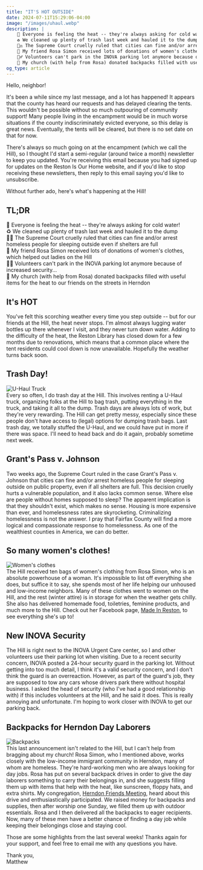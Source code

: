 ```yaml
---
title: "IT'S HOT OUTSIDE"
date: 2024-07-11T15:29:06-04:00
image: "/images/uhaul.webp"
description: |
    🥵 Everyone is feeling the heat -- they're always asking for cold water!  
    ♻️ We cleaned up plenty of trash last week and hauled it to the dump  
    🧑‍⚖️ The Supreme Court cruelly ruled that cities can fine and/or arrest homeless people for sleeping outside even if shelters are full  
    👗 My friend Rosa Simon received lots of donations of women's clothes, which helped out ladies on the Hill  
    👮‍♂️ Volunteers can't park in the INOVA parking lot anymore because of increased security...  
    🎒 My church (with help from Rosa) donated backpacks filled with useful items for the heat to our friends on the streets in Herndon
og_type: article
---
```


Hello, neighbor!

It's been a while since my last message, and a lot has happened! It appears that the county has heard our requests and has delayed clearing the tents. This wouldn't be possible without so much outpouring of community support! Many people living in the encampment would be in much worse situations if the county indiscriminately evicted everyone, so this delay is great news. Eventually, the tents will be cleared, but there is no set date on that for now.

There's always so much going on at the encampment (which we call the Hill), so I thought I'd start a semi-regular (around twice a month) newsletter to keep you updated. You're receiving this email because you had signed up for updates on the Reston Is Our Home website, and if you'd like to stop receiving these newsletters, then reply to this email saying you'd like to unsubscribe.

Without further ado, here's what's happening at the Hill!

## TL;DR
🥵 Everyone is feeling the heat -- they're always asking for cold water!  
♻️ We cleaned up plenty of trash last week and hauled it to the dump  
🧑‍⚖️ The Supreme Court cruelly ruled that cities can fine and/or arrest homeless people for sleeping outside even if shelters are full  
👗 My friend Rosa Simon received lots of donations of women's clothes, which helped out ladies on the Hill  
👮‍♂️ Volunteers can't park in the INOVA parking lot anymore because of increased security...  
🎒 My church (with help from Rosa) donated backpacks filled with useful items for the heat to our friends on the streets in Herndon

## It's HOT
You've felt this scorching weather every time you step outside -- but for our friends at the Hill, the heat never stops. I'm almost always lugging water bottles up there whenever I visit, and they never turn down water. Adding to the difficulty of the heat, the Reston Library has closed down for a few months due to renovations, which means that a common place where the tent residents could cool down is now unavailable. Hopefully the weather turns back soon.

## Trash Day!
![U-Haul Truck](/images/uhaul.webp)  
Every so often, I do trash day at the Hill. This involves renting a U-Haul truck, organizing folks at the Hill to bag trash, putting everything in the truck, and taking it all to the dump. Trash days are always lots of work, but they're very rewarding. The Hill can get pretty messy, especially since these people don't have access to (legal) options for dumping trash bags. Last trash day, we totally stuffed the U-Haul, and we could have put in more if there was space. I'll need to head back and do it again, probably sometime next week.

## Grant's Pass v. Johnson
Two weeks ago, the Supreme Court ruled in the case Grant's Pass v. Johnson that cities can fine and/or arrest homeless people for sleeping outside on public property, even if all shelters are full. This decision cruelly hurts a vulnerable population, and it also lacks common sense. Where else are people without homes supposed to sleep? The apparent implication is that they shouldn't exist, which makes no sense. Housing is more expensive than ever, and homelessness rates are skyrocketing. Criminalizing homelessness is not the answer. I pray that Fairfax County will find a more logical and compassionate response to homelessness. As one of the wealthiest counties in America, we can do better.

## So many women's clothes!
![Women's clothes](/images/clothes.webp)  
The Hill received ten bags of women's clothing from Rosa Simon, who is an absolute powerhouse of a woman. It's impossible to list off everything she does, but suffice it to say, she spends most of her life helping our unhoused and low-income neighbors. Many of these clothes went to women on the Hill, and the rest (winter attire) is in storage for when the weather gets chilly. She also has delivered homemade food, toiletries, feminine products, and much more to the Hill. Check out her Facebook page, [Made In Reston](https://www.facebook.com/profile.php?id=100030791725527&mibextid=LQQJ4d), to see everything she's up to!

## New INOVA Security
The Hill is right next to the INOVA Urgent Care center, so I and other volunteers use their parking lot when visiting. Due to a recent security concern, INOVA posted a 24-hour security guard in the parking lot. Without getting into too much detail, I think it's a valid security concern, and I don't think the guard is an overreaction. However, as part of the guard's job, they are supposed to tow any cars whose drivers park there without hospital business. I asked the head of security (who I've had a good relationship with) if this includes volunteers at the Hill, and he said it does. This is really annoying and unfortunate. I'm hoping to work closer with INOVA to get our parking back.

## Backpacks for Herndon Day Laborers
![Backpacks](/images/backpacks.webp)  
This last announcement isn't related to the Hill, but I can't help from bragging about my church! Rosa Simon, who I mentioned above, works closely with the low-income immigrant community in Herndon, many of whom are homeless. They're hard-working men who are always looking for day jobs. Rosa has put on several backpack drives in order to give the day laborers something to carry their belongings in, and she suggests filling them up with items that help with the heat, like sunscreen, floppy hats, and extra shirts. My congregation, [Herndon Friends Meeting](https://www.herndonfriendsmeeting.org), heard about this drive and enthusiastically participated. We raised money for backpacks and supplies, then after worship one Sunday, we filled them up with outdoor essentials. Rosa and I then delivered all the backpacks to eager recipients. Now, many of these men have a better chance of finding a day job while keeping their belongings close and staying cool.

Those are some highlights from the last several weeks! Thanks again for your support, and feel free to email me with any questions you have.

Thank you,  
Matthew